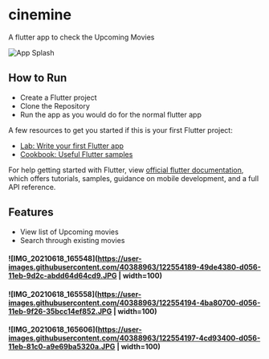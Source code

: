 # cinemine

A flutter app to check the Upcoming Movies

![App Splash](https://user-images.githubusercontent.com/40388963/122553539-6ded5500-d055-11eb-83c9-54855735189a.gif)

## How to Run

- Create a Flutter project
- Clone the Repository
- Run the app as you would do for the normal flutter app

A few resources to get you started if this is your first Flutter project:

- [Lab: Write your first Flutter app](https://flutter.dev/docs/get-started/codelab)
- [Cookbook: Useful Flutter samples](https://flutter.dev/docs/cookbook)

For help getting started with Flutter, view
[official flutter documentation](https://flutter.dev/docs), which offers tutorials,
samples, guidance on mobile development, and a full API reference.

## Features
- View list of Upcoming movies
- Search through existing movies

#### ![IMG_20210618_165548](https://user-images.githubusercontent.com/40388963/122554189-49de4380-d056-11eb-9d2c-abdd64d64cd9.JPG | width=100)

#### ![IMG_20210618_165558](https://user-images.githubusercontent.com/40388963/122554194-4ba80700-d056-11eb-9f26-35bcc14ef852.JPG | width=100)

#### ![IMG_20210618_165606](https://user-images.githubusercontent.com/40388963/122554197-4cd93400-d056-11eb-81c0-a9e69ba5320a.JPG | width=100)
